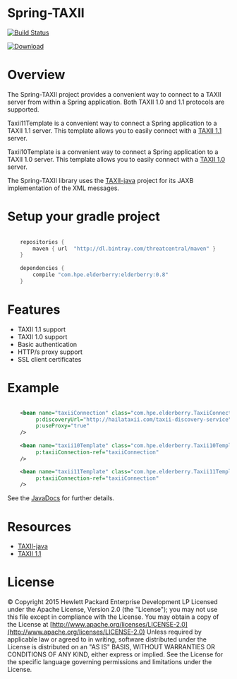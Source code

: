 # Spring-TAXII

[![Build Status](https://travis-ci.org/ThreatCentral/elderberry.svg?branch=master)](https://travis-ci.org/ThreatCentral/elderberry)

[ ![Download](https://api.bintray.com/packages/threatcentral/maven/spring-taxii/images/download.svg) ](https://bintray.com/threatcentral/maven/spring-taxii/_latestVersion)

# Overview

The Spring-TAXII project provides a convenient way to connect to a TAXII server from within a Spring application. Both
TAXII 1.0 and 1.1 protocols are supported.

Taxii11Template is a convenient way to connect a Spring application to a TAXII 1.1 server. This template allows you to 
easily connect with a [TAXII 1.1](http://taxii.mitre.org/specifications/version1.1) server. 

Taxii10Template is a convenient way to connect a Spring application to a TAXII 1.0 server. This template allows you to
easily connect with a [TAXII 1.0](http://taxii.mitre.org/specifications/version1.0) server.

The Spring-TAXII library uses the [TAXII-java](https://github.com/TAXIIProject/java-taxii) project for its JAXB 
implementation of the XML messages.

# Setup your gradle project

```gradle
    
    repositories {
        maven { url  "http://dl.bintray.com/threatcentral/maven" }
    }
    
    dependencies {
        compile "com.hpe.elderberry:elderberry:0.8"
    }
```

# Features

* TAXII 1.1 support
* TAXII 1.0 support
* Basic authentication
* HTTP/s proxy support
* SSL client certificates

# Example

```xml

    <bean name="taxiiConnection" class="com.hpe.elderberry.TaxiiConnection"
         p:discoveryUrl="http://hailataxii.com/taxii-discovery-service"
         p:useProxy="true"
    />
 
    <bean name="taxii10Template" class="com.hpe.elderberry.Taxii10Template"
         p:taxiiConnection-ref="taxiiConnection"
    />

    <bean name="taxii11Template" class="com.hpe.elderberry.Taxii11Template"
         p:taxiiConnection-ref="taxiiConnection"
    />
```

See the [JavaDocs](http://threatcentral.github.io/elderberry/index.html) for further details.

# Resources

* [TAXII-java](https://github.com/TAXIIProject/java-taxii)
* [TAXII 1.1](http://taxii.mitre.org)

# License

&copy; Copyright 2015 Hewlett Packard Enterprise Development LP Licensed under the Apache License, Version 2.0 (the 
"License"); you may not use this file except in compliance with the License. You may obtain a copy of the License at 
[http://www.apache.org/licenses/LICENSE-2.0](http://www.apache.org/licenses/LICENSE-2.0) Unless required by applicable 
law or agreed to in writing, software distributed under the License is distributed on an "AS IS" BASIS, WITHOUT 
WARRANTIES OR CONDITIONS OF ANY KIND, either express or implied. See the License for the specific language governing
permissions and limitations under the License.
